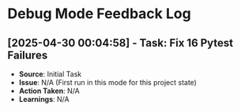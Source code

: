 # Debug Mode Feedback Log
<!-- Entries below should be added reverse chronologically (newest first) -->

## [2025-04-30 00:04:58] - Task: Fix 16 Pytest Failures
- **Source**: Initial Task
- **Issue**: N/A (First run in this mode for this project state)
- **Action Taken**: N/A
- **Learnings**: N/A